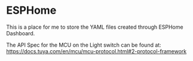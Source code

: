 # ESPHome
This is a place for me to store the YAML files created through ESPHome Dashboard.

The API Spec for the MCU on the Light switch can be found at: https://docs.tuya.com/en/mcu/mcu-protocol.html#2-protocol-framework